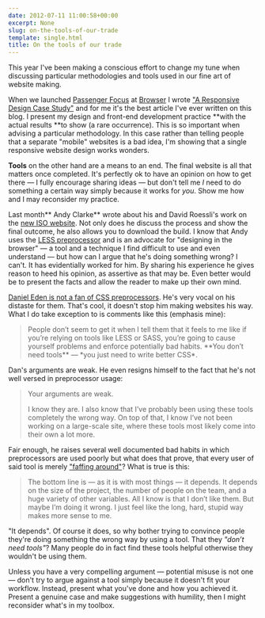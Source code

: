 ```yaml
---
date: 2012-07-11 11:00:58+00:00
excerpt: None
slug: on-the-tools-of-our-trade
template: single.html
title: On the tools of our trade
---
```


This year I've been making a conscious effort to change my tune when discussing particular methodologies and tools used in our fine art of website making.

When we launched [Passenger Focus](http://www.passengerfocus.org.uk) at [Browser](http://www.browserlondon.com) I wrote ["A Responsive Design Case Study"](/2012/06/17/passenger-focus-responsive-web-design-case-study/) and for me it's the best article I've ever written on this blog. I present my design and front-end development practice **with the actual results **to show (a rare occurrence). This is so important when advising a particular methodology. In this case rather than telling people that a separate "mobile" websites is a bad idea, I'm showing that a single responsive website design works wonders.

**Tools** on the other hand are a means to an end. The final website is all that matters once completed. It's perfectly ok to have an opinion on how to get there — I fully encourage sharing ideas — but don't tell me *I* need to do something a certain way simply because it works for *you*. Show me how and I may reconsider my practice.

Last month** Andy Clarke** wrote about his and David Roessli's work on the [new ISO website](http://www.stuffandnonsense.co.uk/blog/about/say_hello_to_the_new_iso). Not only does he discuss the process and show the final outcome, he also allows you to download the build. I know that Andy uses the [LESS preprocessor](http://lesscss.org/) and is an advocate for "designing in the browser" — a tool and a technique I find difficult to use and even understand — but how can I argue that he's doing something wrong? I can't. It has evidentially worked for him. By sharing his experience he gives reason to heed his opinion, as assertive as that may be. Even better would be to present the facts and allow the reader to make up their own mind.

[Daniel Eden is not a fan of CSS preprocessors](http://daneden.me/2012/05/preprocessors/). He's very vocal on his distaste for them. That's cool, it doesn't stop him making websites his way. What I do take exception to is comments like this (emphasis mine):


<blockquote><p>People don’t seem to get it when I tell them that it feels to me like if you’re relying on tools like LESS or SASS, you’re going to cause yourself problems and enforce potentially bad habits. **You don’t need tools** — *you just need to write better CSS*.</p></blockquote>


Dan's arguments are weak. He even resigns himself to the fact that he's not well versed in preprocessor usage:


<blockquote>
<p>Your arguments are weak.</p>
<p>I know they are. I also know that I’ve probably been using these tools completely the wrong way. On top of that, I know I’ve not been working on a large-scale site, where these tools most likely come into their own a lot more.</p>
</blockquote>

Fair enough, he raises several well documented bad habits in which preprocessors are used poorly but what does that prove, that every user of said tool is merely ["faffing around"](http://daneden.me/2012/06/how-i-write-css/)?
What is true is this:


<blockquote><p>The bottom line is — as it is with most things — it depends. It depends on the size of the project, the number of people on the team, and a huge variety of other variables. All I know is that I don’t like them. But maybe I’m doing it wrong. I just feel like the long, hard, stupid way makes more sense to me.</p></blockquote>


"It depends". Of course it does, so why bother trying to convince people they're doing something the wrong way by using a tool. That they *"don’t need tools"*? Many people do in fact find these tools helpful otherwise they wouldn't be using them.

Unless you have a very compelling argument — potential misuse is not one — don't try to argue against a tool simply because it doesn't fit your workflow. Instead, present what you've done and how you achieved it. Present a genuine case and make suggestions with humility, then I might reconsider what's in my toolbox.
